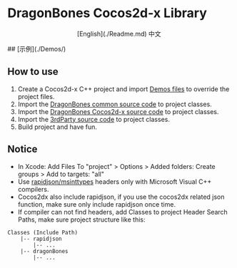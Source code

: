 # DragonBones Cocos2d-x Library
<p align="center">
[English](./Readme.md) 中文 
</p>
## [示例](./Demos/)

## How to use
1. Create a Cocos2d-x C++ project and import [Demos files](./Demos/) to override the project files.
2. Import the [DragonBones common source code](../DragonBones/src/) to project classes.
3. Import the [DragonBones Cocos2d-x source code](./src/) to project classes.
4. Import the [3rdParty source code](../3rdParty/) to project classes.
5. Build project and have fun.

## Notice
* In Xcode: Add Files To "project" > Options > Added folders: Create groups > Add to targets: "all"
* Use [rapidjson/msinttypes](../3rdParty/rapidjson/msinttypes) headers only with Microsoft Visual C++ compilers.
* Cocos2dx also include rapidjson, if you use the cocos2dx related json function, make sure only include rapidjson once time.
* If compiler can not find headers, add Classes to project Header Search Paths, make sure project structure like this:
```
Classes (Include Path)
    |-- rapidjson
        |-- ...
    |-- dragonBones
        |-- ...
```
